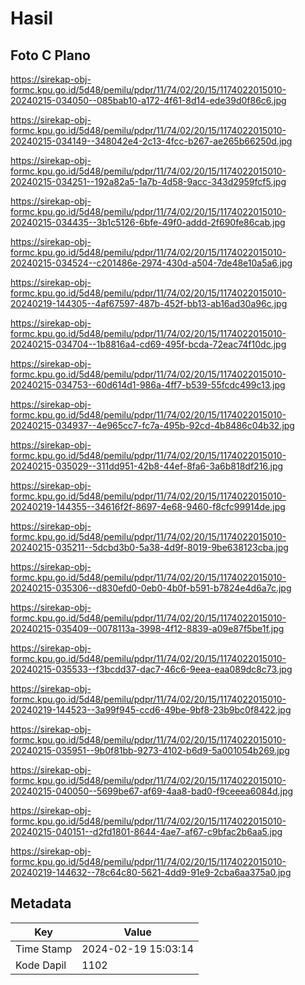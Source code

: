 # Hasil

## Foto C Plano

https://sirekap-obj-formc.kpu.go.id/5d48/pemilu/pdpr/11/74/02/20/15/1174022015010-20240215-034050--085bab10-a172-4f61-8d14-ede39d0f86c6.jpg

https://sirekap-obj-formc.kpu.go.id/5d48/pemilu/pdpr/11/74/02/20/15/1174022015010-20240215-034149--348042e4-2c13-4fcc-b267-ae265b66250d.jpg

https://sirekap-obj-formc.kpu.go.id/5d48/pemilu/pdpr/11/74/02/20/15/1174022015010-20240215-034251--192a82a5-1a7b-4d58-9acc-343d2959fcf5.jpg

https://sirekap-obj-formc.kpu.go.id/5d48/pemilu/pdpr/11/74/02/20/15/1174022015010-20240215-034435--3b1c5126-6bfe-49f0-addd-2f690fe86cab.jpg

https://sirekap-obj-formc.kpu.go.id/5d48/pemilu/pdpr/11/74/02/20/15/1174022015010-20240215-034524--c201486e-2974-430d-a504-7de48e10a5a6.jpg

https://sirekap-obj-formc.kpu.go.id/5d48/pemilu/pdpr/11/74/02/20/15/1174022015010-20240219-144305--4af67597-487b-452f-bb13-ab16ad30a96c.jpg

https://sirekap-obj-formc.kpu.go.id/5d48/pemilu/pdpr/11/74/02/20/15/1174022015010-20240215-034704--1b8816a4-cd69-495f-bcda-72eac74f10dc.jpg

https://sirekap-obj-formc.kpu.go.id/5d48/pemilu/pdpr/11/74/02/20/15/1174022015010-20240215-034753--60d614d1-986a-4ff7-b539-55fcdc499c13.jpg

https://sirekap-obj-formc.kpu.go.id/5d48/pemilu/pdpr/11/74/02/20/15/1174022015010-20240215-034937--4e965cc7-fc7a-495b-92cd-4b8486c04b32.jpg

https://sirekap-obj-formc.kpu.go.id/5d48/pemilu/pdpr/11/74/02/20/15/1174022015010-20240215-035029--311dd951-42b8-44ef-8fa6-3a6b818df216.jpg

https://sirekap-obj-formc.kpu.go.id/5d48/pemilu/pdpr/11/74/02/20/15/1174022015010-20240219-144355--34616f2f-8697-4e68-9460-f8cfc99914de.jpg

https://sirekap-obj-formc.kpu.go.id/5d48/pemilu/pdpr/11/74/02/20/15/1174022015010-20240215-035211--5dcbd3b0-5a38-4d9f-8019-9be638123cba.jpg

https://sirekap-obj-formc.kpu.go.id/5d48/pemilu/pdpr/11/74/02/20/15/1174022015010-20240215-035306--d830efd0-0eb0-4b0f-b591-b7824e4d6a7c.jpg

https://sirekap-obj-formc.kpu.go.id/5d48/pemilu/pdpr/11/74/02/20/15/1174022015010-20240215-035409--0078113a-3998-4f12-8839-a09e87f5be1f.jpg

https://sirekap-obj-formc.kpu.go.id/5d48/pemilu/pdpr/11/74/02/20/15/1174022015010-20240215-035533--f3bcdd37-dac7-46c6-9eea-eaa089dc8c73.jpg

https://sirekap-obj-formc.kpu.go.id/5d48/pemilu/pdpr/11/74/02/20/15/1174022015010-20240219-144523--3a99f945-ccd6-49be-9bf8-23b9bc0f8422.jpg

https://sirekap-obj-formc.kpu.go.id/5d48/pemilu/pdpr/11/74/02/20/15/1174022015010-20240215-035951--9b0f81bb-9273-4102-b6d9-5a001054b269.jpg

https://sirekap-obj-formc.kpu.go.id/5d48/pemilu/pdpr/11/74/02/20/15/1174022015010-20240215-040050--5699be67-af69-4aa8-bad0-f9ceeea6084d.jpg

https://sirekap-obj-formc.kpu.go.id/5d48/pemilu/pdpr/11/74/02/20/15/1174022015010-20240215-040151--d2fd1801-8644-4ae7-af67-c9bfac2b6aa5.jpg

https://sirekap-obj-formc.kpu.go.id/5d48/pemilu/pdpr/11/74/02/20/15/1174022015010-20240219-144632--78c64c80-5621-4dd9-91e9-2cba6aa375a0.jpg


## Metadata

| Key        | Value               |
| ---------- | ------------------- |
| Time Stamp | 2024-02-19 15:03:14 |
| Kode Dapil | 1102                |



